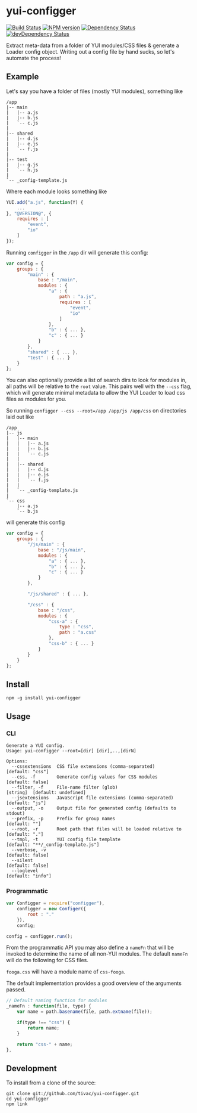 yui-configger
=============
[![Build Status](https://travis-ci.org/tivac/yui-configger.png?branch=master)](https://travis-ci.org/tivac/yui-configger)
[![NPM version](https://badge.fury.io/js/yui-configger.png)](http://badge.fury.io/js/yui-configger)
[![Dependency Status](https://david-dm.org/tivac/yui-configger.png?theme=shields.io)](https://david-dm.org/tivac/yui-configger)
[![devDependency Status](https://david-dm.org/tivac/yui-configger/dev-status.png?theme=shields.io)](https://david-dm.org/tivac/yui-configger#info=devDependencies)

Extract meta-data from a folder of YUI modules/CSS files & generate a Loader config object. Writing out a config file by hand sucks, so let's automate the process!

## Example ##

Let's say you have a folder of files (mostly YUI modules), something like

```
/app
|-- main
|   |-- a.js
|   |-- b.js
|   `-- c.js
|
|-- shared
|   |-- d.js
|   |-- e.js
|   `-- f.js
|
|-- test
|   |-- g.js
|   `-- h.js
|
`-- _config-template.js
```

Where each module looks something like

```javascript
YUI.add("a.js", function(Y) {
    ...
}, "@VERSION@", {
    requires : [
        "event",
        "io"
    ]
});
```

Running `configger` in the `/app` dir will generate this config:

```javascript
var config = {
    groups : {
        "main" : {
            base : "/main",
            modules : {
                "a" : {
                    path : "a.js",
                    requires : [
                        "event",
                        "io"
                    ]
                },
                "b" : { ... },
                "c" : { ... }
            }
        },
        "shared" : { ... },
        "test" : { ... }
    }
};
```

You can also optionally provide a list of search dirs to look for modules in, all paths will be relative to the `root` value. This pairs well with the `--css` flag, which will generate minimal metadata to allow the YUI Loader to load css files as modules for you.

So running `configger --css --root=/app /app/js /app/css` on directories laid out like

```
/app
|-- js
|   |-- main
|   |   |-- a.js
|   |   |-- b.js
|   |   `-- c.js
|   |
|   |-- shared
|   |   |-- d.js
|   |   |-- e.js
|   |   `-- f.js
|   |
|   `-- _config-template.js
|
`-- css
    |-- a.js
    `-- b.js
```

will generate this config

```javascript
var config = {
    groups : {
        "/js/main" : {
            base : "/js/main",
            modules : {
                "a" : { ... },
                "b" : { ... },
                "c" : { ... }
            }
        },

        "/js/shared" : { ... },

        "/css" : {
            base : "/css",
            modules : {
                "css-a" : {
                    type : "css",
                    path : "a.css"
                },
                "css-b" : { ... }
            }
        }
    }
};
```

## Install ##

    npm -g install yui-configger

## Usage ##

### CLI ###

    Generate a YUI config.
    Usage: yui-configger --root=[dir] [dir],..,[dirN]

    Options:
      --cssextensions  CSS file extensions (comma-separated)                  [default: "css"]
      --css, -f        Generate config values for CSS modules                 [default: false]
      --filter, -f     File-name filter (glob)                                [string]  [default: undefined]
      --jsextensions   JavaScript file extensions (comma-separated)           [default: "js"]
      --output, -o     Output file for generated config (defaults to stdout)
      --prefix, -p     Prefix for group names                                 [default: ""]
      --root, -r       Root path that files will be loaded relative to        [default: "."]
      --tmpl, -t       YUI config file template                               [default: "**/_config-template.js"]
      --verbose, -v                                                           [default: false]
      --silent                                                                [default: false]
      --loglevel                                                              [default: "info"]

### Programmatic ###

```javascript
var Configger = require("configger"),
    configger = new Configer({
        root : "."
    }),
    config;

config = configger.run();
```

From the programmatic API you may also define a `nameFn` that will be invoked to determine the name of all non-YUI modules. The default `nameFn` will do the following for CSS files.

`fooga.css` will have a module name of `css-fooga`.

The default implementation provides a good overview of the arguments passed.

```javascript
// Default naming function for modules
_nameFn : function(file, type) {
    var name = path.basename(file, path.extname(file));

    if(type !== "css") {
        return name;
    }

    return "css-" + name;
},
```

## Development ##

To install from a clone of the source:

    git clone git://github.com/tivac/yui-configger.git
    cd yui-configger
    npm link
